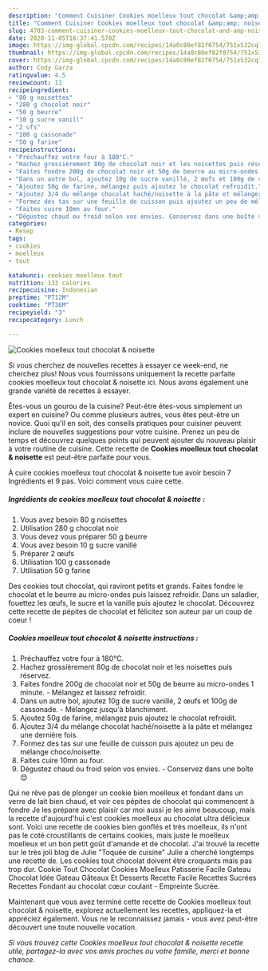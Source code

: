 ```yaml
---
description: "Comment Cuisiner Cookies moelleux tout chocolat &amp;amp; noisette"
title: "Comment Cuisiner Cookies moelleux tout chocolat &amp;amp; noisette"
slug: 4703-comment-cuisiner-cookies-moelleux-tout-chocolat-and-amp-noisette
date: 2020-11-05T16:37:41.570Z
image: https://img-global.cpcdn.com/recipes/14a0c80ef82f0754/751x532cq70/cookies-moelleux-tout-chocolat-noisette-photo-principale-de-la-recette.jpg
thumbnail: https://img-global.cpcdn.com/recipes/14a0c80ef82f0754/751x532cq70/cookies-moelleux-tout-chocolat-noisette-photo-principale-de-la-recette.jpg
cover: https://img-global.cpcdn.com/recipes/14a0c80ef82f0754/751x532cq70/cookies-moelleux-tout-chocolat-noisette-photo-principale-de-la-recette.jpg
author: Cody Garza
ratingvalue: 4.5
reviewcount: 11
recipeingredient:
- "80 g noisettes"
- "280 g chocolat noir"
- "50 g beurre"
- "10 g sucre vanill"
- "2 ufs"
- "100 g cassonade"
- "50 g farine"
recipeinstructions:
- "Préchauffez votre four à 180°C."
- "Hachez grossièrement 80g de chocolat noir et les noisettes puis réservez."
- "Faites fondre 200g de chocolat noir et 50g de beurre au micro-ondes 1 minute. Mélangez et laissez refroidir."
- "Dans un autre bol, ajoutez 10g de sucre vanillé, 2 œufs et 100g de cassonade. Mélangez jusqu&#39;à blanchiment."
- "Ajoutez 50g de farine, mélangez puis ajoutez le chocolat refroidit."
- "Ajoutez 3/4 du mélange chocolat haché/noisette à la pâte et mélangez une dernière fois."
- "Formez des tas sur une feuille de cuisson puis ajoutez un peu de mélange choco/noisette."
- "Faites cuire 10mn au four."
- "Dégustez chaud ou froid selon vos envies. Conservez dans une boîte 😊"
categories:
- Resep
tags:
- cookies
- moelleux
- tout

katakunci: cookies moelleux tout 
nutrition: 133 calories
recipecuisine: Indonesian
preptime: "PT12M"
cooktime: "PT36M"
recipeyield: "3"
recipecategory: Lunch

---
```



![Cookies moelleux tout chocolat &amp; noisette](https://img-global.cpcdn.com/recipes/14a0c80ef82f0754/751x532cq70/cookies-moelleux-tout-chocolat-noisette-photo-principale-de-la-recette.jpg)

Si vous cherchez de nouvelles recettes à essayer ce week-end, ne cherchez plus! Nous vous fournissons uniquement la recette parfaite cookies moelleux tout chocolat &amp; noisette ici. Nous avons également une grande variété de recettes à essayer.

Êtes-vous un gourou de la cuisine? Peut-être êtes-vous simplement un expert en cuisine? Ou comme plusieurs autres, vous êtes peut-être un novice. Quoi qu'il en soit, des conseils pratiques pour cuisiner peuvent inclure de nouvelles suggestions pour votre cuisine. Prenez un peu de temps et découvrez quelques points qui peuvent ajouter du nouveau plaisir à votre routine de cuisine. Cette recette de <strong> Cookies moelleux tout chocolat &amp; noisette </strong> est peut-être parfaite pour vous.

<!--inarticleads1-->

À cuire cookies moelleux tout chocolat &amp; noisette tue avoir besoin 7 Ingrédients et 9 pas. Voici comment vous cuire cette.

##### Ingrédients de cookies moelleux tout chocolat &amp; noisette :

1. Vous avez besoin 80 g noisettes
1. Utilisation 280 g chocolat noir
1. Vous devez vous préparer 50 g beurre
1. Vous avez besoin 10 g sucre vanillé
1. Préparer 2 œufs
1. Utilisation 100 g cassonade
1. Utilisation 50 g farine


Des cookies tout chocolat, qui raviront petits et grands. Faites fondre le chocolat et le beurre au micro-ondes puis laissez refroidir. Dans un saladier, fouettez les œufs, le sucre et la vanille puis ajoutez le chocolat. Découvrez cette recette de pépites de chocolat et félicitez son auteur par un coup de coeur ! 

<!--inarticleads2-->

##### Cookies moelleux tout chocolat &amp; noisette instructions :

1. Préchauffez votre four à 180°C.
1. Hachez grossièrement 80g de chocolat noir et les noisettes puis réservez.
1. Faites fondre 200g de chocolat noir et 50g de beurre au micro-ondes 1 minute. - Mélangez et laissez refroidir.
1. Dans un autre bol, ajoutez 10g de sucre vanillé, 2 œufs et 100g de cassonade. - Mélangez jusqu&#39;à blanchiment.
1. Ajoutez 50g de farine, mélangez puis ajoutez le chocolat refroidit.
1. Ajoutez 3/4 du mélange chocolat haché/noisette à la pâte et mélangez une dernière fois.
1. Formez des tas sur une feuille de cuisson puis ajoutez un peu de mélange choco/noisette.
1. Faites cuire 10mn au four.
1. Dégustez chaud ou froid selon vos envies. - Conservez dans une boîte 😊


Qui ne rêve pas de plonger un cookie bien moelleux et fondant dans un verre de lait bien chaud, et voir ces pépites de chocolat qui commencent à fondre Je les prépare avec plaisir car moi aussi je les aime beaucoup, mais la recette d&#39;aujourd&#39;hui c&#39;est cookies moelleux au chocolat ultra délicieux sont. Voici une recette de cookies bien gonflés et très moelleux, ils n&#39;ont pas le coté croustillants de certains cookies, mais juste le moelleux moelleux et un bon petit goût d&#39;amande et de chocolat. J&#39;ai trouvé la recette sur le très joli blog de Julie &#34;Toquée de cuisine&#34; Julie a cherché longtemps une recette de. Les cookies tout chocolat doivent être croquants mais pas trop dur. Cookie Tout Chocolat Cookies Moelleux Patisserie Facile Gateau Chocolat Idée Gateau Gâteaux Et Desserts Recette Facile Recettes Sucrées Recettes Fondant au chocolat cœur coulant - Empreinte Sucrée. 

<!--inarticleads1-->

<p>
Maintenant que vous avez terminé cette recette de Cookies moelleux tout chocolat &amp; noisette, explorez actuellement les recettes, appliquez-la et appréciez également. Vous ne le reconnaissez jamais - vous avez peut-être découvert une toute nouvelle vocation.
</p>

<p>
<i>Si vous trouvez cette Cookies moelleux tout chocolat &amp; noisette recette utile, partagez-la avec vos amis proches ou votre famille, merci et bonne chance.</i>
</p>
